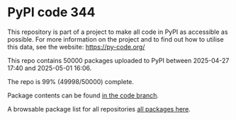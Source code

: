 # PyPI code 344

This repository is part of a project to make all code in PyPI as accessible as possible. For more information 
on the project and to find out how to utilise this data, see the website: https://py-code.org/

This repo contains 50000 packages uploaded to PyPI between 
2025-04-27 17:40 and 2025-05-01 16:06.

The repo is 99% (49998/50000) complete.

Package contents can be found [in the code branch](https://github.com/pypi-data/pypi-mirror-344/tree/code/packages).

A browsable package list for all repositories [all packages here](https://py-code.org/repositories/pypi-mirror-344).


